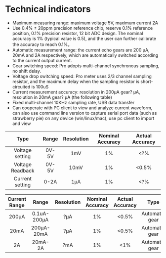 # Technical indicators

- Maximum measuring range: maximum voltage 5V, maximum current 2A
- Use 0.4% ± 20ppm precision reference chip, reserve 0.1% reference position, 0.1% precision resistor, 12 bit ADC design. The nominal accuracy is 1% (typical value is 0.5), and the user can further calibrate the accuracy to reach 0.1%。
- Automatic measurement range: the current echo gears are 200 μA, 20mA and 2A respectively, which are automatically switched according to the current output current.
- Gear switching speed: Pro adopts multi-channel synchronous sampling, no shift delay.
- Voltage drop switching speed: Pro meter uses 2/3 channel sampling resistor, and the maximum delay when the sampling resistor is short-circuited is 100uS
- Current measurement accuracy: resolution in 200μA gear? μA, resolution in 20mA gear? μA (the following table)
- Fixed multi-channel 10KHz sampling rate, USB data transfer
- Can cooperate with PC client to view and analyze current waveform, can also use command line version to capture serial port data (such as strawberry pie) on any device (win/linux/mac), use pc client to import and view

|   Type | Range | Resolution | Nominal Accuracy | Actual Accuracy |
| :------: | :---: | :----: | :------: | :------: |
| Voltage setting | 0V-5V |  1mV   |    1%    |   <?%    |
| Voltage Readback | 0V-5V |  10mV  |    1%    |  <0.5%   |
| Current setting | 0-2A  |  1μA   |    1%    |   <?%    |

| Current Range | Range | Resolution | Nominal Accuracy | Actual Accuracy | Type   |
| :------: | :---------: | :----: | :------: | :------: | :------: |
|  200μA   | 0.1uA-200μA |  ?μA   |    1%    |  <0.5%   | Automatic gear |
|   20mA   | 200μA-20mA  |  ?μA   |    1%    |  <0.5%   | Automatic gear |
|    2A    |   20mA-2A   |  ?mA   |    1%    |   <1%    | Automatic gear |
